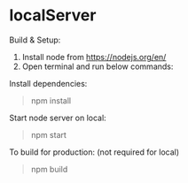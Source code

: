 # localServer


Build & Setup:
1. Install node from https://nodejs.org/en/
2. Open terminal and run below commands:

Install dependencies:
> npm install

Start node server on local:
> npm start

To build for production: (not required for local)
> npm build



